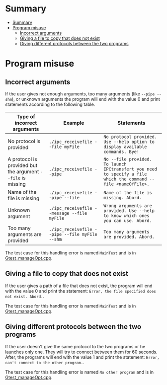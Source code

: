 # Summary
- [Summary](#summary)
- [Program misuse](#program-misuse)
  - [Incorrect arguments](#incorrect-arguments)
  - [Giving a file to copy that does not exist](#giving-a-file-to-copy-that-does-not-exist)
  - [Giving different protocols between the two programs](#giving-different-protocols-between-the-two-programs)

# Program misuse
## Incorrect arguments
If the user gives not enough arguments, too many arguments (like `--pipe --shm`), or unknown arguments the program will end with the value 0 and print statements according to the following table.

|Type of incorrect arguments|Example|Statements|
|---|---|---|
|No protocol is provided| `./ipc_receivefile --file myFile` | `No protocol provided. Use --help option to display available commands. Bye!`
|A protocol is provided but the argument `--file` is missing| `./ipc_receivefile --pipe`| `No --file provided. To launch IPCtransfert you need to specify a file which the command --file <nameOfFile>.`|
|Name of the file is missing|`./ipc_receivefile --pipe --file`|`Name of the file is missing. Abord.`|
|Unknown argument|`./ipc_receivefile --message --file myFile`|`Wrong arguments are provided. Use --help to know which ones you can use. Abord.`|
|Too many arguments are provided|`./ipc_receivefile --pipe --file myFile --shm`|`Too many arguments are provided. Abord.`

The test case for this handling error is named `MainTest` and is in [Gtest_manageOpt.cpp](../gtest/Gtest_manageOpt.cpp).

## Giving a file to copy that does not exist
If the user gives a path of a file that does not exist, the program will end with the value 0 and print the statement: `Error, the file specified does not exist. Abord.`.

The test case for this handling error is named `MainTest` and is in [Gtest_manageOpt.cpp](../gtest/Gtest_manageOpt.cpp).

## Giving different protocols between the two programs
If the user doesn't give the same protocol to the two programs or he launches only one. They will try to connect between them for 60 seconds. After, the programs will end with the value 1 and print the statement: `Error, can't connect to the other program.`.

The test case for this handling error is named `No other program` and is in [Gtest_manageOpt.cpp](../gtest/Gtest_manageOpt.cpp).